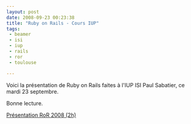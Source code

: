 ```yaml
---
layout: post
date: 2008-09-23 00:23:38
title: "Ruby on Rails - Cours IUP"
tags:
 - beamer
 - isi
 - iup
 - rails
 - ror
 - toulouse

---
```


Voici la présentation de Ruby on Rails faites à l'IUP ISI Paul Sabatier, ce mardi 23 septembre.

Bonne lecture.

[Présentation RoR 2008 (2h)](http://www.scribd.com/doc/6182629/PresentationRoRIUP2008)
